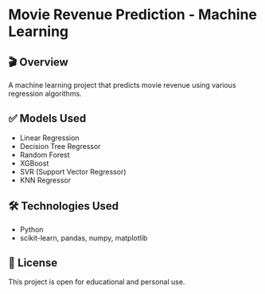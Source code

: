 # Movie Revenue Prediction - Machine Learning

## 🎬 Overview
A machine learning project that predicts movie revenue using various regression algorithms.

## ✅ Models Used
- Linear Regression
- Decision Tree Regressor
- Random Forest
- XGBoost
- SVR (Support Vector Regressor)
- KNN Regressor

## 🛠 Technologies Used
- Python
- scikit-learn, pandas, numpy, matplotlib

## 📄 License
This project is open for educational and personal use.
